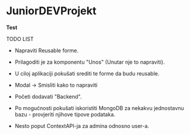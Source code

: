 # JuniorDEVProjekt
<b>Test</b>


 TODO LIST
 - Napraviti Reusable forme.
 - Prilagoditi je za komponentu "Unos" (Unutar nje to napraviti).
 - U ciloj aplikaciji pokušati srediti te forme da budu reusable.
 
 - Modal -> Smisliti kako to napraviti
 - Početi dodavati "Backend".
 - Po mogućnosti pokušati iskoristiti MongoDB za nekakvu jednostavnu bazu - provjeriti njihove tipove podataka.
 - Nesto poput ContextAPI-ja za admina odnosno user-a. 
